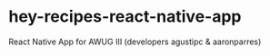 # hey-recipes-react-native-app
React Native App for AWUG III (developers agustipc &amp; aaronparres)
